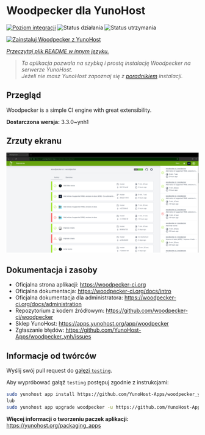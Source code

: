 <!--
To README zostało automatycznie wygenerowane przez <https://github.com/YunoHost/apps/tree/master/tools/readme_generator>
Nie powinno być ono edytowane ręcznie.
-->

# Woodpecker dla YunoHost

[![Poziom integracji](https://apps.yunohost.org/badge/integration/woodpecker)](https://ci-apps.yunohost.org/ci/apps/woodpecker/)
![Status działania](https://apps.yunohost.org/badge/state/woodpecker)
![Status utrzymania](https://apps.yunohost.org/badge/maintained/woodpecker)

[![Zainstaluj Woodpecker z YunoHost](https://install-app.yunohost.org/install-with-yunohost.svg)](https://install-app.yunohost.org/?app=woodpecker)

*[Przeczytaj plik README w innym języku.](./ALL_README.md)*

> *Ta aplikacja pozwala na szybką i prostą instalację Woodpecker na serwerze YunoHost.*  
> *Jeżeli nie masz YunoHost zapoznaj się z [poradnikiem](https://yunohost.org/install) instalacji.*

## Przegląd

Woodpecker is a simple CI engine with great extensibility.


**Dostarczona wersja:** 3.3.0~ynh1

## Zrzuty ekranu

![Zrzut ekranu z Woodpecker](./doc/screenshots/woodpecker.png)

## Dokumentacja i zasoby

- Oficjalna strona aplikacji: <https://woodpecker-ci.org>
- Oficjalna dokumentacja: <https://woodpecker-ci.org/docs/intro>
- Oficjalna dokumentacja dla administratora: <https://woodpecker-ci.org/docs/administration>
- Repozytorium z kodem źródłowym: <https://github.com/woodpecker-ci/woodpecker>
- Sklep YunoHost: <https://apps.yunohost.org/app/woodpecker>
- Zgłaszanie błędów: <https://github.com/YunoHost-Apps/woodpecker_ynh/issues>

## Informacje od twórców

Wyślij swój pull request do [gałęzi `testing`](https://github.com/YunoHost-Apps/woodpecker_ynh/tree/testing).

Aby wypróbować gałąź `testing` postępuj zgodnie z instrukcjami:

```bash
sudo yunohost app install https://github.com/YunoHost-Apps/woodpecker_ynh/tree/testing --debug
lub
sudo yunohost app upgrade woodpecker -u https://github.com/YunoHost-Apps/woodpecker_ynh/tree/testing --debug
```

**Więcej informacji o tworzeniu paczek aplikacji:** <https://yunohost.org/packaging_apps>
